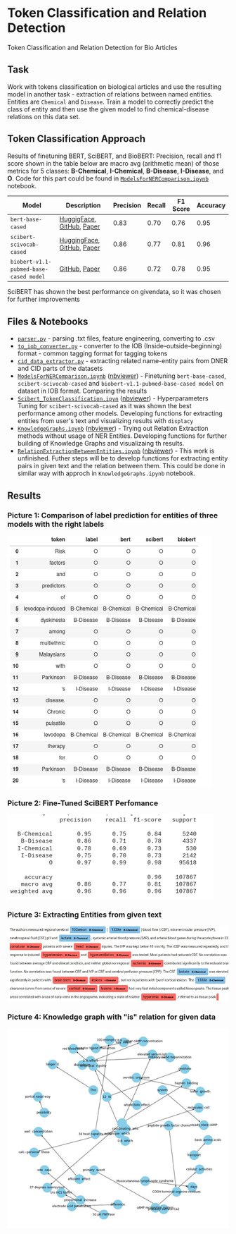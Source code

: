 # Token Classification and Relation Detection
Token Classification and Relation Detection for Bio Articles

## Task
Work with tokens classification on biological articles and use the resulting model in another task - extraction of relations between named entities. Entities are `Chemical` and `Disease`. Train a model to correctly predict the class of entity and then use the given model to find chemical-disease relations on this data set.


## Token Classification Approach
Results of finetuning BERT, SciBERT, and BioBERT:
Precision, recall and f1 score shown in the table below are macro avg (arithmetic mean) of those metrics for 5 classes: **B-Chemical**, **I-Chemical**, **B-Disease**, **I-Disease**, and **O**. Code for this part could be found in [`ModelsForNERComparison.ipynb`](https://github.com/Teasotea/BioNER-and-RD/blob/main/ModelsForNERComparison.ipynb) notebook. 

| Model  | Description | Precision | Recall | F1 Score | Accuracy | 
| ------------- |  ------------- | ------------- | ------------- | ------------- | ------------- | 
| `bert-base-cased` | [HuggigFace](https://huggingface.co/bert-base-cased), [GitHub](https://github.com/google-research/bert), [Paper](https://arxiv.org/abs/1810.04805) | 0.83 | 0.70 | 0.76 | 0.95 | 
| `scibert-scivocab-cased`| [HuggingFace](https://huggingface.co/allenai/scibert_scivocab_uncased), [GitHub](https://github.com/allenai/scibert), [Paper](https://arxiv.org/pdf/1903.10676.pdf) | 0.86 | 0.77 | 0.81 | 0.96 | 
| `biobert-v1.1-pubmed-base-cased model`| [GitHub](https://github.com/dmis-lab/biobert), [Paper](https://arxiv.org/pdf/1901.08746.pdf) |  0.86 | 0.72 | 0.78 | 0.95 | 
SciBERT has shown the best performance on givendata, so it was chosen for further improvements

## Files & Notebooks
* [`parser.py`](https://github.com/Teasotea/BioNER-and-RD/blob/main/parser.py) - parsing .txt files, feature engineering, converting to .csv
* [`to_iob_converter.py`](https://github.com/Teasotea/BioNER-and-RD/blob/main/to_iob_converter.py) - converter to the IOB (Inside–outside–beginning) format - common tagging format for tagging tokens
* [`cid_data_extractor.py`](https://github.com/Teasotea/BioNER-and-RD/blob/main/cid_data_extractor.py) - extracting related name-entity pairs from DNER and CID parts of the datasets
* [`ModelsForNERComparison.ipynb`](https://github.com/Teasotea/BioNER-and-RD/blob/main/ModelsForNERComparison.ipynb) ([nbviewer](https://github.com/Teasotea/BioNER-and-RD/blob/main/ModelsForNERComparison.ipynb)) -  Finetuning `bert-base-cased`, `scibert-scivocab-cased` and `biobert-v1.1-pubmed-base-cased model` on dataset in IOB format. Comparing the results
* [`Scibert_TokenClassification.ipyn`](https://github.com/Teasotea/BioNER-and-RD/blob/main/Scibert_TokenClassification.ipynb) ([nbviewer](https://github.com/Teasotea/BioNER-and-RD/blob/main/Scibert_TokenClassification.ipynb)) -  Hyperparameters Tuning for `scibert-scivocab-cased` as it was shown the best performance among other models. Developing functions for extracting entities from user's text and visualizing results with `displacy`
* [`KnowledgeGraphs.ipynb`](https://github.com/Teasotea/BioNER-and-RD/blob/main/KnowledgeGraphs.ipynb) ([nbviewer](https://github.com/Teasotea/BioNER-and-RD/blob/main/KnowledgeGraphs.ipynb)) - Trying out Relation Extraction methods without usage of NER Entities. Developing functions for further building of Knowledge Graphs and visualizaing th results.
* [`RelationExtractionBetweenEntities.ipynb`](https://github.com/Teasotea/BioNER-and-RD/blob/main/RelationExtractionBetweenEntities.ipynb) ([nbviewer](https://github.com/Teasotea/BioNER-and-RD/blob/main/RelationExtractionBetweenEntities.ipynb)) - This work is unfinished. Futher steps will be to develop functions for extracting entity pairs in given text and the relation between them. This could be done in similar way with approch in `KnowledgeGraphs.ipynb` notebook.

## Results

### Picture 1: Comparison of label prediction for entities of three models with the right labels
![`Comparison of label prediction for entities of three models with the right labels`](https://github.com/Teasotea/BioNER-and-RD/blob/main/img/iob.jpg)

### Picture 2: Fine-Tuned SciBERT Perfomance
![`Fine-Tuned SciBERT Perfomance`](https://github.com/Teasotea/BioNER-and-RD/blob/main/img/res2.jpg)

### Picture 3: Extracting Entities from given text
![`Extracting Entities Example`](https://github.com/Teasotea/BioNER-and-RD/blob/main/img/ent2.jpg)

### Picture 4: Knowledge graph with "is" relation for given data
![`Knowledge graph for "is" relation for given data`](https://github.com/Teasotea/BioNER-and-RD/blob/main/img/gr2.jpg)

